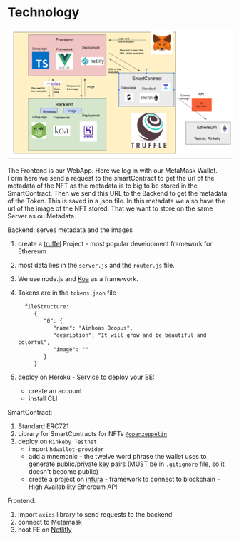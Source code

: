 # Technology

![architecture](./assets/architecture.png "architecture")

The Frontend is our WebApp. Here we log in with our MetaMask Wallet. Form here we send a request to the smartContract to get the url of the metadata of the NFT as the metadata is to big to be stored in the SmartContract. 
Then we send this URL to the Backend to get the metadata of the Token. This is saved in a json file. In this metadata we also have the url of the image of the NFT stored. That we want to store on the same Server as ou Metadata. 


Backend: serves metadata and the images

1. create a [truffel](https://www.trufflesuite.com/truffle) Project - most popular development framework for Ethereum

2. most data lies in the `server.js` and the `router.js` file.
3. We use node.js and [Koa](https://koajs.com) as a framework. 

4. Tokens are in the `tokens.json` file

         fileStructure:
            {
               "0": {
                  "name": "Ainhoas Ocopus",
                  "desription": "It will grow and be beautiful and colorful",
                  "image": ""
               }
            }


5. deploy on Heroku - Service to deploy your BE:
   - create an account
   - install CLI


SmartContract:

1. Standard ERC721
2. Library for SmartContracts for NFTs [`@openzeppelin`](https://openzeppelin.com)
3. deploy on `Rinkeby Testnet` 
   - import `hdwallet-provider`
   - add a mnemonic - the twelve word phrase the wallet uses to generate public/private key pairs (MUST be in `.gitignore` file, so it doesn't become public)
   - create a project on [infura](https://infura.io) - framework to connect to blockchain - High Availability Ethereum API


Frontend:
1. import `axios` library to send requests to the backend
2. connect to Metamask
3. host FE on [Netlifly](https://app.netlify.com/drop)

